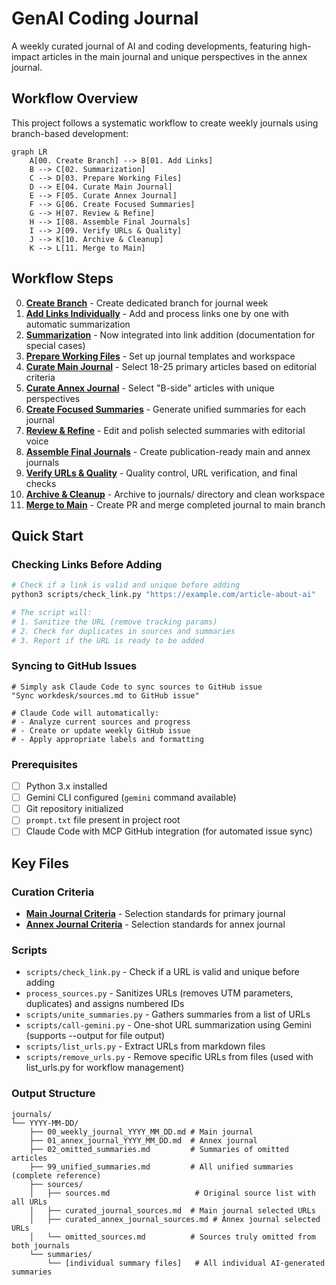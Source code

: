 # GenAI Coding Journal

A weekly curated journal of AI and coding developments, featuring high-impact articles in the main journal and unique perspectives in the annex journal.

## Workflow Overview

This project follows a systematic workflow to create weekly journals using branch-based development:

```mermaid
graph LR
    A[00. Create Branch] --> B[01. Add Links]
    B --> C[02. Summarization]
    C --> D[03. Prepare Working Files]
    D --> E[04. Curate Main Journal]
    E --> F[05. Curate Annex Journal]
    F --> G[06. Create Focused Summaries]
    G --> H[07. Review & Refine]
    H --> I[08. Assemble Final Journals]
    I --> J[09. Verify URLs & Quality]
    J --> K[10. Archive & Cleanup]
    K --> L[11. Merge to Main]
```

## Workflow Steps

00. **[Create Branch](STEP_00_CREATE_BRANCH.md)** - Create dedicated branch for journal week
01. **[Add Links Individually](STEP_01_GATHER_SOURCES.md)** - Add and process links one by one with automatic summarization
02. **[Summarization](STEP_02_SUMMARIZE.md)** - Now integrated into link addition (documentation for special cases)
03. **[Prepare Working Files](STEP_03_PREPARE_JOURNAL.md)** - Set up journal templates and workspace
04. **[Curate Main Journal](STEP_04_CURATE_MAIN.md)** - Select 18-25 primary articles based on editorial criteria
05. **[Curate Annex Journal](STEP_05_CURATE_ANNEX.md)** - Select "B-side" articles with unique perspectives
06. **[Create Focused Summaries](STEP_06_CREATE_FOCUSED_SUMMARIES.md)** - Generate unified summaries for each journal
07. **[Review & Refine](STEP_07_REVIEW.md)** - Edit and polish selected summaries with editorial voice
08. **[Assemble Final Journals](STEP_08_ASSEMBLE.md)** - Create publication-ready main and annex journals
09. **[Verify URLs & Quality](STEP_09_VERIFY.md)** - Quality control, URL verification, and final checks
10. **[Archive & Cleanup](STEP_10_CLEANUP.md)** - Archive to journals/ directory and clean workspace
11. **[Merge to Main](STEP_11_MERGE.md)** - Create PR and merge completed journal to main branch

## Quick Start

### Checking Links Before Adding
```bash
# Check if a link is valid and unique before adding
python3 scripts/check_link.py "https://example.com/article-about-ai"

# The script will:
# 1. Sanitize the URL (remove tracking params)
# 2. Check for duplicates in sources and summaries
# 3. Report if the URL is ready to be added
```

### Syncing to GitHub Issues
```
# Simply ask Claude Code to sync sources to GitHub issue
"Sync workdesk/sources.md to GitHub issue"

# Claude Code will automatically:
# - Analyze current sources and progress
# - Create or update weekly GitHub issue
# - Apply appropriate labels and formatting
```

### Prerequisites
- [ ] Python 3.x installed
- [ ] Gemini CLI configured (`gemini` command available)
- [ ] Git repository initialized
- [ ] `prompt.txt` file present in project root
- [ ] Claude Code with MCP GitHub integration (for automated issue sync)

## Key Files

### Curation Criteria
- **[Main Journal Criteria](criteria/curation_criteria.md)** - Selection standards for primary journal
- **[Annex Journal Criteria](criteria/annex_curation_criteria.md)** - Selection standards for annex journal

### Scripts
- `scripts/check_link.py` - Check if a URL is valid and unique before adding
- `process_sources.py` - Sanitizes URLs (removes UTM parameters, duplicates) and assigns numbered IDs
- `scripts/unite_summaries.py` - Gathers summaries from a list of URLs
- `scripts/call-gemini.py` - One-shot URL summarization using Gemini (supports --output for file output)
- `scripts/list_urls.py` - Extract URLs from markdown files
- `scripts/remove_urls.py` - Remove specific URLs from files (used with list_urls.py for workflow management)

### Output Structure
```
journals/
└── YYYY-MM-DD/
    ├── 00_weekly_journal_YYYY_MM_DD.md # Main journal
    ├── 01_annex_journal_YYYY_MM_DD.md  # Annex journal
    ├── 02_omitted_summaries.md         # Summaries of omitted articles
    ├── 99_unified_summaries.md         # All unified summaries (complete reference)
    ├── sources/
    │   ├── sources.md                   # Original source list with all URLs
    │   ├── curated_journal_sources.md  # Main journal selected URLs
    │   ├── curated_annex_journal_sources.md # Annex journal selected URLs
    │   └── omitted_sources.md          # Sources truly omitted from both journals
    └── summaries/
        └── [individual summary files]   # All individual AI-generated summaries
```

